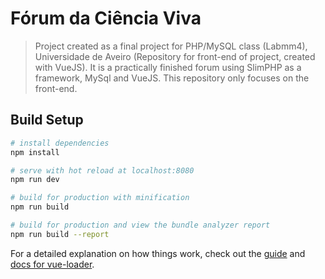 ﻿# Fórum da Ciência Viva

> Project created as a final project for PHP/MySQL class (Labmm4), Universidade de Aveiro (Repository for front-end of project, created with VueJS). It is a practically finished forum using SlimPHP as a framework, MySql and VueJS. This repository only focuses on the front-end.

## Build Setup

``` bash
# install dependencies
npm install

# serve with hot reload at localhost:8080
npm run dev

# build for production with minification
npm run build

# build for production and view the bundle analyzer report
npm run build --report
```

For a detailed explanation on how things work, check out the [guide](http://vuejs-templates.github.io/webpack/) and [docs for vue-loader](http://vuejs.github.io/vue-loader).


